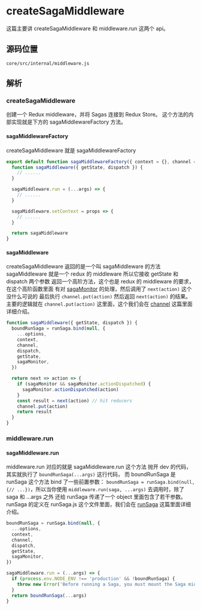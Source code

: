 # createSagaMiddleware
这篇主要讲 createSagaMiddleware 和 middleware.run 这两个 api。
## 源码位置
`core/src/internal/middleware.js`
## 解析
### createSagaMiddleware
创建一个 Redux middleware，并将 Sagas 连接到 Redux Store。
这个方法的内部实现就是下方的 sagaMiddlewareFactory 方法。
#### sagaMiddlewareFactory
createSagaMiddleware 就是 sagaMiddlewareFactory
```js
export default function sagaMiddlewareFactory({ context = {}, channel = stdChannel(), sagaMonitor, ...options } = {}) {
  function sagaMiddleware({ getState, dispatch }) {
    // ......
  }

  sagaMiddleware.run = (...args) => {
    // ......
  }

  sagaMiddleware.setContext = props => {
    // ......
  }

  return sagaMiddleware
}
```
#### sagaMiddleware
createSagaMiddleware 返回的是一个叫 sagaMiddleware 的方法
sagaMiddleware 就是一个 redux 的 middleware 所以它接收 getState 和 dispatch 两个参数
返回一个高阶方法，这个也是 redux 的 middleware 的要求，在这个高阶函数里面
有对 [sagaMonitor](./sagaMonitor.md) 的处理，然后调用了 `next(action)` 这个没什么可说的
最后执行 `channel.put(action)` 然后返回 `next(action)` 的结果。
主要的逻辑就在 `channel.put(action)` 这里面，这个我们会在 [channel](./channel.md) 这篇里面详细介绍。
```js
function sagaMiddleware({ getState, dispatch }) {
  boundRunSaga = runSaga.bind(null, {
    ...options,
    context,
    channel,
    dispatch,
    getState,
    sagaMonitor,
  })

  return next => action => {
    if (sagaMonitor && sagaMonitor.actionDispatched) {
      sagaMonitor.actionDispatched(action)
    }
    const result = next(action) // hit reducers
    channel.put(action)
    return result
  }
}
```
### middleware.run
#### sagaMiddleware.run
middleware.run 对应的就是 sagaMiddleware.run 这个方法
抛开 dev 的代码，其实就执行了 `boundRunSaga(...args)` 这行代码，
而 boundRunSaga 是 runSaga 这个方法 bind 了一些前置参数： `boundRunSaga = runSaga.bind(null, {// ...})`，所以当你使用 `middleware.run(saga, ...args)` 去调用时，除了 saga 和 ...args 之外
还给 runSaga 传递了一个 object 里面包含了若干参数。
runSaga 的定义在 runSaga.js 这个文件里面，我们会在 [runSaga](./runSaga.md) 这篇里面详细介绍。
```js
boundRunSaga = runSaga.bind(null, {
  ...options,
  context,
  channel,
  dispatch,
  getState,
  sagaMonitor,
})
```
```js
sagaMiddleware.run = (...args) => {
  if (process.env.NODE_ENV !== 'production' && !boundRunSaga) {
    throw new Error('Before running a Saga, you must mount the Saga middleware on the Store using applyMiddleware')
  }
  return boundRunSaga(...args)
}
```

